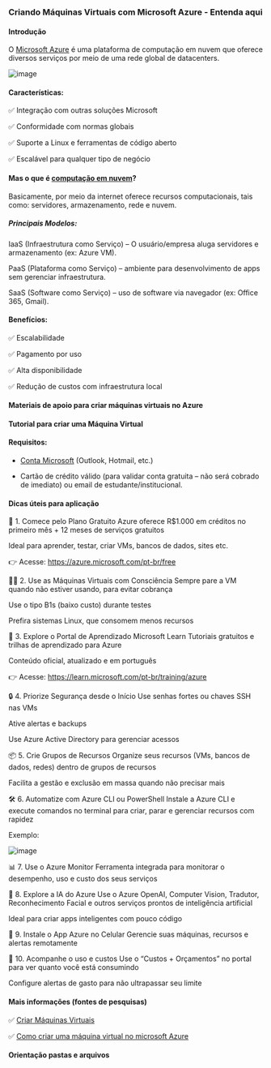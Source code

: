 ### Criando Máquinas Virtuais com Microsoft Azure - Entenda aqui

#### Introdução
O [Microsoft Azure](https://azure.microsoft.com/pt-br/resources/cloud-computing-dictionary/what-is-azure/?&ef_id=_k_Cj0KCQjwuvrBBhDcARIsAKRrkje--cch9CrxSm-Qst1geB5zYFroJxpw13XttJJZuix2elR6PoGorRMaAqmoEALw_wcB_k_&OCID=AIDcmmzmnb0182_SEM__k_Cj0KCQjwuvrBBhDcARIsAKRrkje--cch9CrxSm-Qst1geB5zYFroJxpw13XttJJZuix2elR6PoGorRMaAqmoEALw_wcB_k_&gad_source=1&gad_campaignid=1634422738&gbraid=0AAAAADcJh_uqNNhVZY5uwGRJHeWLYMkl3&gclid=Cj0KCQjwuvrBBhDcARIsAKRrkje--cch9CrxSm-Qst1geB5zYFroJxpw13XttJJZuix2elR6PoGorRMaAqmoEALw_wcB) é uma plataforma de computação em nuvem que oferece diversos serviços por meio de uma rede global de datacenters.

![image](https://github.com/user-attachments/assets/d634486b-b34e-46e5-a75c-e658d3bc3a99)

#### Características:

✅ Integração com outras soluções Microsoft

✅ Conformidade com normas globais

✅ Suporte a Linux e ferramentas de código aberto

✅ Escalável para qualquer tipo de negócio



#### Mas o que é [computação em nuvem](https://azure.microsoft.com/pt-br/resources/cloud-computing-dictionary/what-is-cloud-computing)?

Basicamente, por meio da internet oferece recursos computacionais, tais como: servidores, armazenamento, rede e nuvem. 

##### Principais Modelos:

IaaS (Infraestrutura como Serviço) – O usuário/empresa aluga servidores e armazenamento (ex: Azure VM).

PaaS (Plataforma como Serviço) – ambiente para desenvolvimento de apps sem gerenciar infraestrutura.

SaaS (Software como Serviço) – uso de software via navegador (ex: Office 365, Gmail).

#### Benefícios:

✅ Escalabilidade

✅ Pagamento por uso

✅ Alta disponibilidade

✅ Redução de custos com infraestrutura local


#### Materiais de apoio para criar máquinas virtuais no Azure

#### Tutorial para criar uma Máquina Virtual

#### Requisitos:

- [Conta Microsoft](https://support.microsoft.com/pt-br/account-billing/como-criar-uma-nova-conta-microsoft-a84675c3-3e9e-17cf-2911-3d56b15c0aaf) (Outlook, Hotmail, etc.)

- Cartão de crédito válido (para validar conta gratuita – não será cobrado de imediato) ou email de estudante/institucional.

#### Dicas úteis para aplicação

🚀 1. Comece pelo Plano Gratuito
Azure oferece R$1.000 em créditos no primeiro mês + 12 meses de serviços gratuitos

Ideal para aprender, testar, criar VMs, bancos de dados, sites etc.

👉 Acesse: https://azure.microsoft.com/pt-br/free

👨‍💻 2. Use as Máquinas Virtuais com Consciência
Sempre pare a VM quando não estiver usando, para evitar cobrança

Use o tipo B1s (baixo custo) durante testes

Prefira sistemas Linux, que consomem menos recursos

🧠 3. Explore o Portal de Aprendizado Microsoft Learn
Tutoriais gratuitos e trilhas de aprendizado para Azure

Conteúdo oficial, atualizado e em português

👉 Acesse: https://learn.microsoft.com/pt-br/training/azure

🔒 4. Priorize Segurança desde o Início
Use senhas fortes ou chaves SSH nas VMs

Ative alertas e backups

Use Azure Active Directory para gerenciar acessos

📦 5. Crie Grupos de Recursos
Organize seus recursos (VMs, bancos de dados, redes) dentro de grupos de recursos

Facilita a gestão e exclusão em massa quando não precisar mais

🛠️ 6. Automatize com Azure CLI ou PowerShell
Instale a Azure CLI e execute comandos no terminal para criar, parar e gerenciar recursos com rapidez

Exemplo:

![image](https://github.com/user-attachments/assets/57a49176-dce9-4efb-9cdb-899dc8ca212c)

📊 7. Use o Azure Monitor
Ferramenta integrada para monitorar o desempenho, uso e custo dos seus serviços

🤖 8. Explore a IA do Azure
Use o Azure OpenAI, Computer Vision, Tradutor, Reconhecimento Facial e outros serviços prontos de inteligência artificial

Ideal para criar apps inteligentes com pouco código

📱 9. Instale o App Azure no Celular
Gerencie suas máquinas, recursos e alertas remotamente

🧾 10. Acompanhe o uso e custos
Use o “Custos + Orçamentos” no portal para ver quanto você está consumindo

Configure alertas de gasto para não ultrapassar seu limite

#### Mais informações (fontes de pesquisas)

✅ [Criar Máquinas Virtuais](https://learn.microsoft.com/pt-br/azure/virtual-machines/windows/quick-create-portal)

✅ [Como criar uma máquina virtual no microsoft Azure](https://www.altus.com.br/base-conhecimento/categoria/24/detalhe/350/como-criar-uma-maquina-virtual-no-microsoft-azure)

#### Orientação pastas e arquivos
